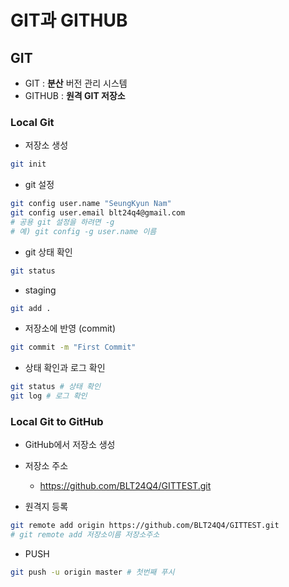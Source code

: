# GIT과 GITHUB
## GIT

- GIT : **분산** 버전 관리 시스템
- GITHUB : **원격 GIT 저장소**

### Local Git

- 저장소 생성
```bash
git init 
```
- git 설정
```bash
git config user.name "SeungKyun Nam"
git config user.email blt24q4@gmail.com
# 공용 git 설정을 하려면 -g
# 예) git config -g user.name 이름
```

- git 상태 확인
```bash
git status
```

- staging
```bash
git add .
```

- 저장소에 반영 (commit)
```bash
git commit -m "First Commit"
```

- 상태 확인과 로그 확인
```bash
git status # 상태 확인
git log # 로그 확인
```

### Local Git to GitHub
- GitHub에서 저장소 생성
- 저장소 주소
    - https://github.com/BLT24Q4/GITTEST.git

- 원격지 등록
```bash
git remote add origin https://github.com/BLT24Q4/GITTEST.git
# git remote add 저장소이름 저장소주소
```
- PUSH
```bash
git push -u origin master # 첫번째 푸시
```